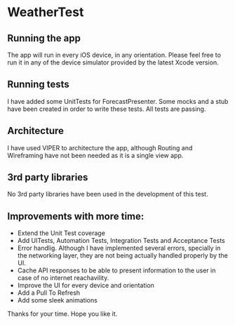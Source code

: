 # WeatherTest

## Running the app
The app will run in every iOS device, in any orientation. Please feel free to run it in any of the device simulator provided by the latest Xcode version.

## Running tests
I have added some UnitTests for ForecastPresenter. Some mocks and a stub have been created in order to write these tests. All tests are passing.

## Architecture
I have used VIPER to architecture the app, although Routing and Wireframing have not been needed as it is a single view app.

## 3rd party libraries 
No 3rd party libraries have been used in the development of this test.

## Improvements with more time:

* Extend the Unit Test coverage
* Add UITests, Automation Tests, Integration Tests and Acceptance Tests
* Error handlig. Although I have implemented several errors, specially in the networking layer, they are not being actually handled properly by the UI.
* Cache API responses to be able to present information to the user in case of no internet reachavility.
* Improve the UI for every device and orientation
* Add a Pull To Refresh
* Add some sleek animations


Thanks for your time. Hope you like it.
